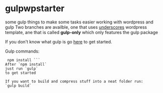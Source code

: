 # gulpwpstarter

some gulp things to make some tasks easier working with wordpress and gulp
Two branches are availble, one that uses [underscores](http://underscores.me/) wordpress template, ane that is called **gulp-only** which only features the gulp package

If you don't know what gulp is go [here](https://gulpjs.com/) to get started.

Gulp commands:

````shell
 npm install ```
After `npm install`
just run `gulp`
to get started

If you want to build and compress stuff into a neat folder run:
`gulp build`
````
